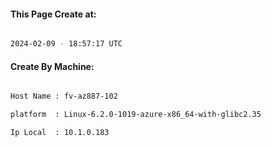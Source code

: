 
   
#### This Page Create at:

```bash

2024-02-09 - 18:57:17 UTC

```

#### Create By Machine:

```bash

Host Name : fv-az887-102

platform  : Linux-6.2.0-1019-azure-x86_64-with-glibc2.35

Ip Local  : 10.1.0.183

```

